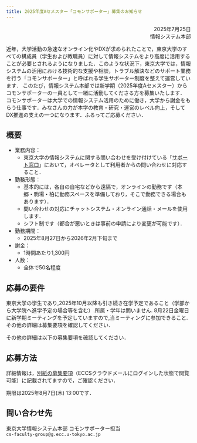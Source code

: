 ```yaml
---
title: 2025年度Aセメスター「コモンサポーター」募集のお知らせ
---
```


<div style="text-align: right;">2025年7月25日</div>
<div style="text-align: right;">情報システム本部</div>

近年，大学活動の急速なオンライン化やDXが求められたことで，東京大学のすべての構成員（学生および教職員）に対して情報システムをより高度に活用することが必要とされるようになりました．このような状況下，東京大学では，情報システムの活用における技術的な支援や相談，トラブル解決などのサポート業務を行う「コモンサポーター」と呼ばれる学生サポーター制度を整えて運営しています．
このたび，情報システム本部では新学期（2025年度Aセメスター）からコモンサポーターの一員として一緒に活動してくださる方を募集いたします．
コモンサポーターは大学での情報システム活用のために働き，大学から謝金をもらう仕事です．みなさんの力が本学の教育・研究・運営のレベル向上，そしてDX推進の支えの一つになります．ふるってご応募ください．

## 概要

- 業務内容：
    - 東京大学の情報システムに関する問い合わせを受け付けている「<a href="https://utelecon.adm.u-tokyo.ac.jp/support/">サポート窓口</a>」において，オペレータとして利用者からの問い合わせに対応すること．
- 勤務形態：
    - 基本的には，各自の自宅などから遠隔で，オンラインの勤務です（本郷・駒場・柏に勤務スペースを準備しており，そこで勤務できる場合もあります）．
    - 問い合わせの対応にチャットシステム・オンライン通話・メールを使用します．
    - シフト制です（都合が悪いときは事前の申請により変更が可能です）．
- 勤務期間：
    - 2025年8月27日から2026年2月下旬まで
- 謝金：
    - 1時間あたり1,300円
- 人数：
    - 全体で50名程度

## 応募の要件

東京大学の学生であり,2025年10月以降も引き続き在学予定であること（学部から大学院へ進学予定の場合等を含む）.所属・学年は問いません.
8月22日金曜日に新学期ミーティングを予定していますので,当ミーティングに参加できること.
その他の詳細は募集要項を確認してください．

その他の詳細は以下の募集要項を確認してください．

## 応募方法

詳細情報は，<a href="https://drive.google.com/file/d/1UTc4REvHqypT1lxZss-ox4t4170GB69e/view?usp=sharing">別紙の募集要項</a>（ECCSクラウドメールにログインした状態で閲覧可能）に記載されてますので，ご確認ください．

期限は2025年8月7日(木) 13:00です．

## 問い合わせ先

東京大学情報システム本部 コモンサポーター担当  
`cs-faculty-group@g.ecc.u-tokyo.ac.jp`
